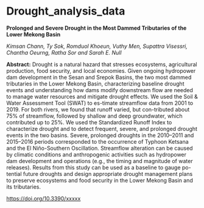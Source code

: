 # Drought_analysis_data


**Prolonged and Severe Drought in the Most Dammed Tributaries of the Lower Mekong Basin**

*Kimsan Chann, Ty Sok, Romduol Khoeun, Vuthy Men, Supattra Visessri, Chantha Oeurng, Ratha Sor and Sarah E. Null*


**Abstract:** Drought is a natural hazard that stresses ecosystems, agricultural production, food security, and local economies. Given ongoing hydropower dam development in the Sesan and Srepok Basins, the two most dammed tributaries in the Lower Mekong Basin, characterizing baseline drought events and understanding how dams modify downstream flow are  needed to manage water resources and mitigate drought effects. We used the Soil & Water Assessment Tool (SWAT) to es-timate streamflow data from 2001 to 2019. For both rivers, we found that runoff varied, but con-tributed about 75% of streamflow, followed by shallow and deep groundwater, which contributed up to 25%. We used the Standardized Runoff Index to characterize drought and to detect  frequent, severe, and prolonged drought events in the two basins. Severe, prolonged droughts in the 2010–2011 and 2015–2016 periods corresponded to the occurrence of Typhoon Ketsana and the El Niño-Southern Oscillation. Streamflow alteration can be caused by climatic conditions and anthropogenic activities such as hydropower dam development and operations (e.g., the timing and magnitude of water releases). Results from this study can be used as a baseline to gauge po-tential future droughts and design appropriate drought management plans to preserve ecosystems and food security in the Lower Mekong Basin and its tributaries.






https://doi.org/10.3390/xxxxx
